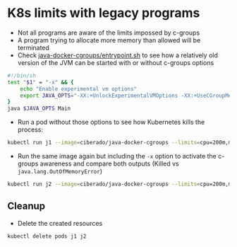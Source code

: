 # K8s limits with legacy programs

* Not all programs are aware of the limits impossed by c-groups
* A program trying to allocate more memory than allowed will be terminated
* Check [java-docker-cgroups/entrypoint.sh](https://github.com/ciberado/java-docker-cgroups/blob/master/entrypoint.sh) to see how a relatively old version of the JVM can be started with or without c-groups options

```bash
#!/bin/sh
test "$1" = "-x" && {
	echo "Enable experimental vm options"
	export JAVA_OPTS="-XX:+UnlockExperimentalVMOptions -XX:+UseCGroupMemoryLimitForHeap -XX:MaxRAMFraction=1 -XX:+UseG1GC"
}
java $JAVA_OPTS Main
```

* Run a pod without those options to see how Kubernetes kills the process:

```bash
kubectl run j1 --image=ciberado/java-docker-cgroups --limits=cpu=200m,memory=100Mi -it --restart=Never
```

* Run the same image again but including the `-x` option to activate the c-groups awareness and compare both outputs (Killed vs `java.lang.OutOfMemoryError`)

```bash
kubectl run j2 --image=ciberado/java-docker-cgroups --limits=cpu=200m,memory=100Mi -it --restart=Never -- -x
```

## Cleanup

* Delete the created resources

```bash
kubectl delete pods j1 j2
```